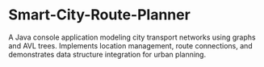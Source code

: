 # Smart-City-Route-Planner
A Java console application modeling city transport networks using graphs and AVL trees. Implements location management, route connections, and demonstrates data structure integration for urban planning.
